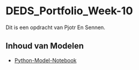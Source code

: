 # DEDS_Portfolio_Week-10
Dit is een opdracht van Pjotr En Sennen.

## Inhoud van Modelen
- [Python-Model-Notebook](modelnotebook.html)